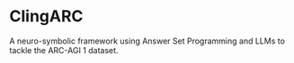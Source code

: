 # ClingARC
A neuro-symbolic framework using Answer Set Programming and LLMs to tackle the ARC-AGI 1 dataset. 
